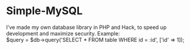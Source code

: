 # Simple-MySQL
I've made my own database library in PHP and Hack, to speed up development and maximize security.
Example:<br>
$query = $db->query('SELECT * FROM table WHERE id = :id', ['id' => 1]);
